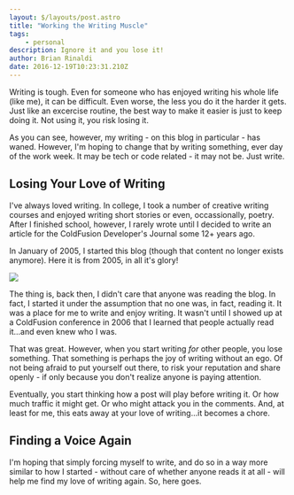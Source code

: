 ```yaml
---
layout: $/layouts/post.astro
title: "Working the Writing Muscle"
tags:
    - personal
description: Ignore it and you lose it!
author: Brian Rinaldi
date: 2016-12-19T10:23:31.210Z
---
```


Writing is tough. Even for someone who has enjoyed writing his whole life (like me), it can be difficult. Even worse, the less you do it the harder it gets. Just like an excercise routine, the best way to make it easier is just to keep doing it. Not using it, you risk losing it.

As you can see, however, my writing - on this blog in particular - has waned. However, I'm hoping to change that by writing something, ever day of the work week. It may be tech or code related - it may not be. Just write.<!--more-->

## Losing Your Love of Writing

I've always loved writing. In college, I took a number of creative writing courses and enjoyed writing short stories or even, occassionally, poetry. After I finished school, however, I rarely wrote until I decided to write an article for the ColdFusion Developer's Journal some 12+ years ago.

In January of 2005, I started this blog (though that content no longer exists anymore). Here it is from 2005, in all it's glory!

![](/images/posts/myblog_2004.jpg)

The thing is, back then, I didn't care that anyone was reading the blog. In fact, I started it under the assumption that no one was, in fact, reading it. It was a place for me to write and enjoy writing. It wasn't until I showed up at a ColdFusion conference in 2006 that I learned that people actually read it...and even knew who I was.

That was great. However, when you start writing _for_ other people, you lose something. That something is perhaps the joy of writing without an ego. Of not being afraid to put yourself out there, to risk your reputation and share openly - if only because you don't realize anyone is paying attention.

Eventually, you start thinking how a post will play before writing it. Or how much traffic it might get. Or who might attack you in the comments. And, at least for me, this eats away at your love of writing...it becomes a chore.

## Finding a Voice Again

I'm hoping that simply forcing myself to write, and do so in a way more similar to how I started - without care of whether anyone reads it at all - will help me find my love of writing again. So, here goes.